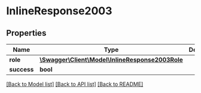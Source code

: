# InlineResponse2003

## Properties
Name | Type | Description | Notes
------------ | ------------- | ------------- | -------------
**role** | [**\Swagger\Client\Model\InlineResponse2003Role**](InlineResponse2003Role.md) |  | [optional] 
**success** | **bool** |  | [optional] 

[[Back to Model list]](../../README.md#documentation-for-models) [[Back to API list]](../../README.md#documentation-for-api-endpoints) [[Back to README]](../../README.md)

